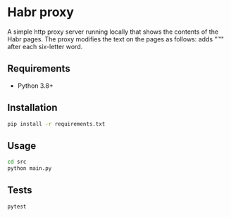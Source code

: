 # Habr proxy

A simple http proxy server running locally that shows the contents of the Habr pages.
The proxy modifies the text on the pages as follows: adds "™" after each six-letter word.

## Requirements

- Python 3.8+

## Installation

```bash
pip install -r requirements.txt
```

## Usage

```bash
cd src
python main.py
```

## Tests

```bash
pytest
```